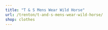 ```yaml
---
title: "T & S Mens Wear Wild Horse"
url: /trenton/t-and-s-mens-wear-wild-horse/
shop: clothes
---
```

